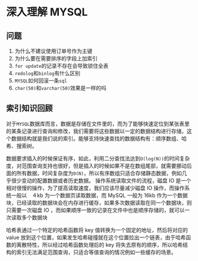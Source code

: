 # 深入理解 MYSQL

## 问题
1. 为什么不建议使用订单号作为主键
2. 为什么要在需要排序的字段上加索引
3. `for update`的记录不存在会导致锁住全表
4. `redolog`和`binlog`有什么区别
5. `MYSQL`如何回滚一条`sql`
6. `char(50)`和`varchar(50)`效果是一样的吗

## 索引知识回顾
对于`MYSQL`数据库而言，数据是存储在文件里的，而为了能够快速定位到某张表里的某条记录进行查询和修改，我们需要将这些数据以一定的数据结构进行存储，这个数据结构就是我们说的索引。能够支持快速查找的数据结构有：顺序数组、哈希、搜索树。

数据要求插入的时候保证有序，如此，利用二分查找法达到`O(log(N))`的时间复杂度，对范围查询支持也很好，但是插入的时候如果不是在数组尾部，就需要挪动后面的所有数据，时间复杂度为`O(N)`，所以有序数组只适合存储静态数据，例如几乎很少变动的配置数据或者历史数据。
操作系统读取文件的流程，磁盘 IO 是一个相对很慢的操作，为了提高读取速度，我们应该尽量减少磁盘 IO 操作，而操作系统一般以　４kb 为一个数据页读取数据，而 MySQL 一般为 16kb 作为一个数据块，已经读取的数据块会在内存进行缓存，如果多次数据读取在同一个数据块，则只需要一次磁盘 IO ，而如果顺序一致的记录在文件中也是顺序存储的，就可以一次读取多个数据块

哈希表通过一个特定的哈希函数将 key 值转换为一个固定的地址，然后将对应的　value 放到这个位置，如果发生哈希碰撞就在这个位置拉出一个链表，由于哈希函数的离散特性，所以经过哈希函数处理后的 key 将失去原有的顺序，所以哈希结构的索引无法满足范围查询，只适合等值查询的情况例如一些缓存的场景。